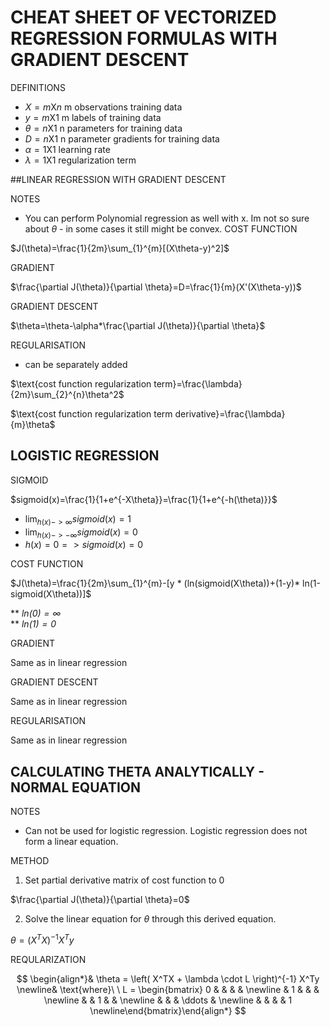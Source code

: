 # CHEAT SHEET OF VECTORIZED REGRESSION FORMULAS WITH GRADIENT DESCENT  


DEFINITIONS
+ $X = m$X$n$ m observations training data
+ $y = m$X$1$ m labels of training data
+ $\theta = n$X$1$ n parameters for training data
+ $D=n$X$1$ n parameter gradients for training data
+ $\alpha= 1$X$1$  learning rate
+ $\lambda= 1$X$1$ regularization term


##LINEAR REGRESSION WITH GRADIENT DESCENT

NOTES

+ You can perform Polynomial regression as well with x. Im not so sure about $\theta$ - in some cases it still might be convex.
COST FUNCTION

$J(\theta)=\frac{1}{2m}\sum_{1}^{m}[(X\theta-y)^2]$  

GRADIENT

$\frac{\partial J(\theta)}{\partial \theta}=D=\frac{1}{m}(X'(X\theta-y))$

GRADIENT DESCENT  

$\theta=\theta-\alpha*\frac{\partial J(\theta)}{\partial \theta}$

REGULARISATION

+ can be separately added

$\text{cost function regularization term}=\frac{\lambda}{2m}\sum_{2}^{n}\theta^2$

$\text{cost function regularization term derivative}=\frac{\lambda}{m}\theta$

## LOGISTIC REGRESSION

SIGMOID


$sigmoid(x)=\frac{1}{1+e^{-X\theta}}=\frac{1}{1+e^{-h(\theta)}}$

+ $\lim_{h(x)->\infty} sigmoid(x)=1$  
+ $\lim_{h(x)->-\infty} sigmoid(x)=0$  
+ $h(x)=0=>sigmoid(x)=0$

COST FUNCTION

$J(\theta)=\frac{1}{2m}\sum_{1}^{m}-[y * (ln(sigmoid(X\theta))+(1-y)* ln(1-sigmoid(X\theta))]$  

** _$ln(0)=\infty$_  
** _$ln(1)=0$_  

GRADIENT   

Same as in linear regression



GRADIENT DESCENT  


Same as in linear regression  

REGULARISATION

Same as in linear regression  

## CALCULATING THETA ANALYTICALLY - NORMAL EQUATION

NOTES

+ Can not be used for logistic regression. Logistic regression does not form a linear equation.  


METHOD   

1. Set partial derivative matrix of cost function to 0

$\frac{\partial J(\theta)}{\partial \theta}=0$  

2. Solve the linear equation for $\theta$ through this derived equation.

$\theta = (X^T X)^{-1}X^T y$

REQULARIZATION


$$
\begin{align*}& \theta = \left( X^TX + \lambda \cdot L \right)^{-1} X^Ty \newline& \text{where}\ \ L = \begin{bmatrix} 0 & & & & \newline & 1 & & & \newline & & 1 & & \newline & & & \ddots & \newline & & & & 1 \newline\end{bmatrix}\end{align*}
$$
